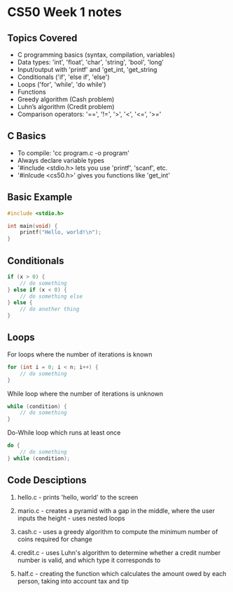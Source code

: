 # CS50 Week 1 notes 

## Topics Covered
- C programming basics (syntax, compilation, variables)
- Data types: 'int', 'float', 'char', 'string', 'bool', 'long' 
- Input/output with 'printf' and 'get_int, 'get_string
- Conditionals ('if', 'else if', 'else')
- Loops ('for', 'while', 'do while')
- Functions
- Greedy algorithm (Cash problem)
- Luhn’s algorithm (Credit problem)
- Comparison operators: '==', '!=', '>', '<', '<=', '>='


## C Basics
- To compile: 'cc program.c -o program'
- Always declare variable types
- '#include <stdio.h> lets you use 'printf', 'scanf', etc.
- '#inlcude <cs50.h>' gives you functions like 'get_int'

## Basic Example
```c
#include <stdio.h>

int main(void) {
    printf("Hello, world!\n");
}
```

## Conditionals 
```c
if (x > 0) {
    // do something
} else if (x < 0) {
    // do something else
} else {
    // do another thing
}
```

## Loops 
For loops where the number of iterations is known 
```c 
for (int i = 0; i < n; i++) {
    // do something
}
```

 While loop where the number of iterations is unknown 
```c
while (condition) {
    // do something
}
```

Do-While loop which runs at least once
```c 
do {
    // do something
} while (condition);
```

## Code Desciptions 
1. hello.c - prints 'hello, world' to the screen

2. mario.c - creates a pyramid with a gap in the middle, where the user inputs the height
           - uses nested loops

3. cash.c - uses a greedy algorithm to compute the minimum number of coins required for change

4. credit.c - uses Luhn's algorithm to determine whether a credit number number is valid, and which type it corresponds to

5. half.c - creating the function which calculates the amount owed by each person, taking into account tax and tip
